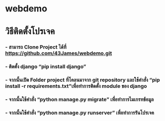 # webdemo
# วิธีติดตั้งโปรเจค
### - สามารถ Clone Project ได้ที่ https://github.com/43James/webdemo.git
### - ติดตั้ง django “pip install django”
### - จากนั้นเปิด Folder project ที่โคลนมาจาก git repository และใช้คำสั่ง “pip install -r requirements.txt”เพื่อทำการติดตั้ง module ของ django
### - จากนั้นใช้คำสั่ง “python manage.py migrate” เพื่อทำการไมเกรทข้อมูล
### - จากนั้นใช้คำสั่ง “python manage.py runserver” เพื่อทำการรันโปรเจค